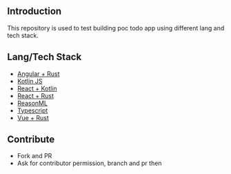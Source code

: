 ## Introduction
This repository is used to test building poc todo app using different lang and tech stack.

## Lang/Tech Stack
- [Angular + Rust](angular_rust)
- [Kotlin JS](kotlinjs)
- [React + Kotlin](react_kotlin)
- [React + Rust](react_rust)
- [ReasonML](reasonml)
- [Typescript](typescript)
- [Vue + Rust](vue_rust)

## Contribute
- Fork and PR
- Ask for contributor permission, branch and pr then